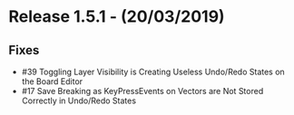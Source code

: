 # Release 1.5.1 - (20/03/2019)

## Fixes

* #39 Toggling Layer Visibility is Creating Useless Undo/Redo States on the Board Editor
* #17 Save Breaking as KeyPressEvents on Vectors are Not Stored Correctly in Undo/Redo States

